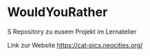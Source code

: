 # WouldYouRather                                        
 
 S Repository zu eusem Projekt im Lernatelier    
 
 Link zur Website https://cat-pics.neocities.org/
 
